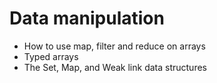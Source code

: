 # Data manipulation 
- How to use map, filter and reduce on arrays
- Typed arrays
- The Set, Map, and Weak link data structures

